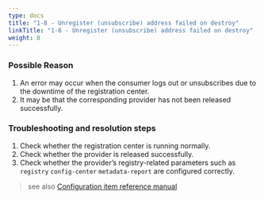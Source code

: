 ```yaml
---
type: docs
title: "1-8 - Unregister (unsubscribe) address failed on destroy"
linkTitle: "1-8 - Unregister (unsubscribe) address failed on destroy"
weight: 8
---
```


### Possible Reason
1. An error may occur when the consumer logs out or unsubscribes due to the downtime of the registration center.
2. It may be that the corresponding provider has not been released successfully.

### Troubleshooting and resolution steps
1. Check whether the registration center is running normally.
2. Check whether the provider is released successfully.
3. Check whether the provider’s registry-related parameters such as `registry` `config-center` `metadata-report` are configured correctly.

> see also
[Configuration item reference manual](/zh-cn/overview/mannual/java-sdk/reference-manual/config/properties/)
